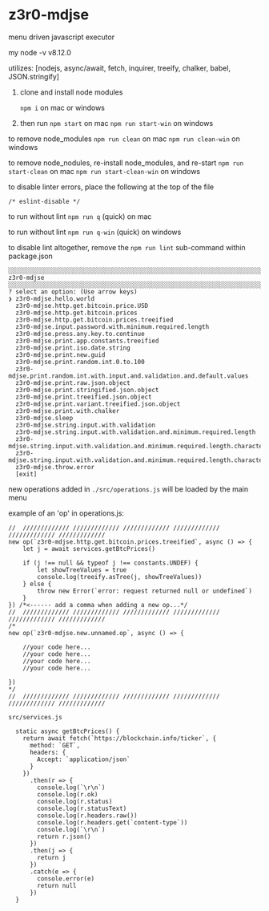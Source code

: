 # z3r0-mdjse

menu driven javascript executor

my node -v
v8.12.0

utilizes: [nodejs, async/await, fetch, inquirer, treeify, chalker, babel, JSON.stringify]

1. clone and install node modules

    `npm i` on mac or windows

1. then run
    `npm start` on mac
    `npm run start-win` on windows



to remove node_modules
`npm run clean` on mac
`npm run clean-win` on windows

to remove node_nodules, re-install node_modules, and re-start
`npm run start-clean` on mac
`npm run start-clean-win` on windows

to disable linter errors, place the following at the top of the file
```
/* eslint-disable */
```

to run without lint `npm run q` (quick) on mac

to run without lint `npm run q-win` (quick) on windows

to disable lint altogether, remove the `npm run lint` sub-command within package.json



```
░░░░░░░░░░░░░░░░░░░░░░░░░░░░░░░░░░░░░░░░░░░░░░░░░░░░░░░░░░░░░░░░░░░░░░░░░░
z3r0-mdjse
░░░░░░░░░░░░░░░░░░░░░░░░░░░░░░░░░░░░░░░░░░░░░░░░░░░░░░░░░░░░░░░░░░░░░░░░░░
? select an option: (Use arrow keys)
❯ z3r0-mdjse.hello.world
  z3r0-mdjse.http.get.bitcoin.price.USD
  z3r0-mdjse.http.get.bitcoin.prices
  z3r0-mdjse.http.get.bitcoin.prices.treeified
  z3r0-mdjse.input.password.with.minimum.required.length
  z3r0-mdjse.press.any.key.to.continue
  z3r0-mdjse.print.app.constants.treeified
  z3r0-mdjse.print.iso.date.string
  z3r0-mdjse.print.new.guid
  z3r0-mdjse.print.random.int.0.to.100
  z3r0-mdjse.print.random.int.with.input.and.validation.and.default.values
  z3r0-mdjse.print.raw.json.object
  z3r0-mdjse.print.stringified.json.object
  z3r0-mdjse.print.treeified.json.object
  z3r0-mdjse.print.variant.treeified.json.object
  z3r0-mdjse.print.with.chalker
  z3r0-mdjse.sleep
  z3r0-mdjse.string.input.with.validation
  z3r0-mdjse.string.input.with.validation.and.minimum.required.length
  z3r0-mdjse.string.input.with.validation.and.minimum.required.length.characters.only
  z3r0-mdjse.string.input.with.validation.and.minimum.required.length.characters.only.disallow.whitespace
  z3r0-mdjse.throw.error
  [exit]
```


new operations added in `./src/operations.js` will be loaded by the main menu

example of an 'op' in operations.js:
```
//  ///////////// ///////////// ///////////// ///////////// ///////////// /////////////
new op(`z3r0-mdjse.http.get.bitcoin.prices.treeified`, async () => {
    let j = await services.getBtcPrices()

    if (j !== null && typeof j !== constants.UNDEF) {
        let showTreeValues = true
        console.log(treeify.asTree(j, showTreeValues))
    } else {
        throw new Error(`error: request returned null or undefined`)
    }
}) /*<------ add a comma when adding a new op...*/
//  ///////////// ///////////// ///////////// ///////////// ///////////// /////////////
/*
new op(`z3r0-mdjse.new.unnamed.op`, async () => {

    //your code here...
    //your code here...
    //your code here...
    //your code here...

})
*/
//  ///////////// ///////////// ///////////// ///////////// ///////////// /////////////
```

`src/services.js`
```
  static async getBtcPrices() {
    return await fetch(`https://blockchain.info/ticker`, {
      method: `GET`,
      headers: {
        Accept: `application/json`
      }
    })
      .then(r => {
        console.log(`\r\n`)
        console.log(r.ok)
        console.log(r.status)
        console.log(r.statusText)
        console.log(r.headers.raw())
        console.log(r.headers.get(`content-type`))
        console.log(`\r\n`)
        return r.json()
      })
      .then(j => {
        return j
      })
      .catch(e => {
        console.error(e)
        return null
      })
  }
  ```